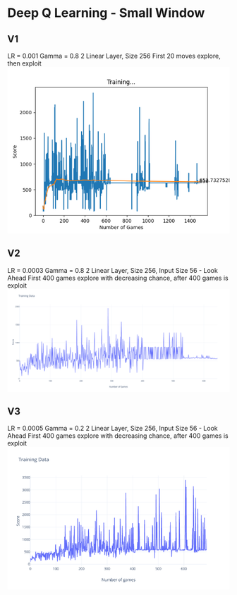 
# Deep Q Learning - Small Window

## V1
LR = 0.001
Gamma = 0.8
2 Linear Layer, Size 256
First 20 moves explore, then exploit
![V1](./V1.png)


## V2
LR = 0.0003
Gamma = 0.8
2 Linear Layer, Size 256, Input Size 56 - Look Ahead
First 400 games explore with decreasing chance, after 400 games is exploit
![V2](./V2.png)

## V3
LR = 0.0005
Gamma = 0.2
2 Linear Layer, Size 256, Input Size 56 - Look Ahead
First 400 games explore with decreasing chance, after 400 games is exploit
![V3](./V3.png)